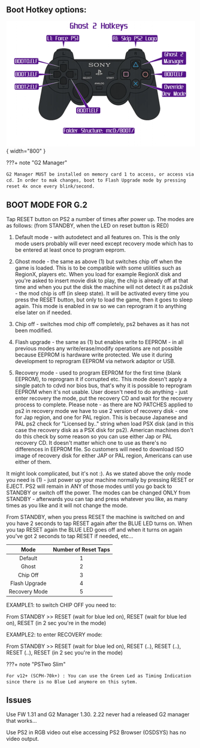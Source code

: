 ## Boot Hotkey options:

![G2_Hotkeys](assets/G2_Hotkeys.png){ width="800" }

???+ note "G2 Manager"

    G2 Manager MUST be installed on memory card 1 to access, or access via cd. In order to mak changes, boot to Flash Upgrade mode by pressing reset 4x once every blink/second.

## BOOT MODE FOR G.2

Tap RESET button on PS2 a number of times after power up. The modes are as follows:
(from STANDBY, when the LED on reset button is RED)

1. Default mode - with autodetect and all features on. This is the only mode users probably will ever need except recovery mode which has to be entered at least once to program eeprom.

2. Ghost mode - the same as above (1) but switches chip off when the game is loaded. This is to be compatible with some utilities such as RegionX, players etc. When you load for example RegionX disk and you're asked to insert movie disk to play, the chip is already off at that time and when you put the disk the machine will not detect it as ps2disk - the mod chip is off (in sleep state). It will be activated every time you press the RESET button, but only to load the game, then it goes to sleep again. This mode is enabled in sw so we can reprogram it to anything else later on if needed.

3. Chip off - switches mod chip off completely, ps2 behaves as it has not been modified.

4. Flash upgrade - the same as (1) but enables write to EEPROM - in all previous modes any write/erase/modify operations are not possible because EEPROM is hardware write protected. We use it during development to reprogram EEPROM via network adaptor or USB.

5. Recovery mode - used to program EEPROM for the first time (blank EEPROM), to reprogram it if corrupted etc. This mode doesn't apply a single patch to cdvd nor bios bus, that's why it is possible to reprogram EEPROM when it's not usable. User doesn't need to do anything - just enter recovery the mode, put the recovery CD and wait for the recovery process to complete. Please note - as there are NO PATCHES applied to ps2 in recovery mode we have to use 2 version of recovery disk - one for Jap region, and one for PAL region. This is because Japanese and PAL ps2 check for "Licensed by.." string when load PSX disk (and in this case the recovery disk as a PSX disk for ps2). American machines don't do this check by some reason so you can use either Jap or PAL recovery CD. It doesn't matter which one to use as there's no differences in EEPROM file. So customers will need to download ISO image of recovery disk for either JAP or PAL region, Americans can use either of them.

It might look complicated, but it's not :). As we stated above the only mode you need is (1) - just power up your machine normally by pressing RESET or EJECT. PS2 will remain in ANY of those modes until you go back to STANDBY or switch off the power. The modes can be changed ONLY from STANDBY - afterwards you can tap and press whatever you like, as many times as you like and it will not change the mode.

From STANDBY, when you press RESET the machine is switched on and you have 2 seconds to tap RESET again after the BLUE LED turns on. When you tap RESET again the BLUE LED goes off and when it turns on again you've got 2 seconds to tap RESET if needed, etc…

| Mode          | Number of Reset Taps |
| :-----------: | :------------------: |
| Default       | 1                    |
| Ghost         | 2                    |
| Chip Off      | 3                    |
| Flash Upgrade | 4                    |
| Recovery Mode | 5                    |

EXAMPLE1: to switch CHIP OFF you need to:

From STANDBY >> RESET (wait for blue led on), RESET (wait for blue led on), RESET (in 2 sec you're in the mode)

EXAMPLE2: to enter RECOVERY mode:

From STANDBY >> RESET (wait for blue led on), RESET (..), RESET (..), RESET (..), RESET (in 2 sec you're in the mode)

???+ note "PSTwo Slim"

    For v12+ (SCPH-70k+) : You can use the Green Led as Timing Indication since there is no Blue Led anymore on this sytem.


## Issues

Use FW 1.31 and G2 Manager 1.30. 2.22 never had a released G2 manager that works...

Use PS2 in RGB video out else accessing PS2 Browser (OSDSYS) has no video output.
